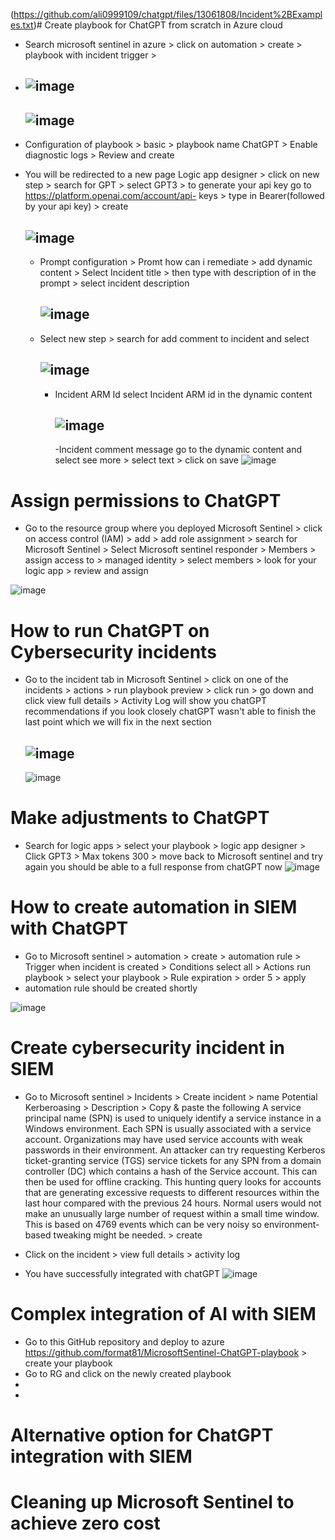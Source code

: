 (https://github.com/ali0999109/chatgpt/files/13061808/Incident%2BExamples.txt)# Create playbook for ChatGPT from scratch in Azure cloud
- Search microsoft sentinel in azure > click on automation > create > playbook with incident trigger >
- 
  ![image](https://github.com/ali0999109/chatgpt/assets/145396907/0b1d4930-752f-49b5-b133-9bea136ce29e)
  -----
  ![image](https://github.com/ali0999109/chatgpt/assets/145396907/89752c92-f00d-4059-be90-4821c193c945)
  ---
 - Configuration of playbook > basic > playbook name ChatGPT > Enable diagnostic logs > Review and create

 - You will be redirected to a new page Logic app designer > click on new step > search for GPT > select GPT3 > to generate your api key go to https://platform.openai.com/account/api- 
   keys > type in Bearer(followed by your api key) > create
   
   ![image](https://github.com/ali0999109/chatgpt/assets/145396907/31c4f79d-d0c4-4189-8b3b-eadc6454e03b)
   ---

   - Prompt configuration > Promt how can i remediate > add dynamic content > Select Incident title > then type with description of in 
     the prompt > select incident description
     
     ![image](https://github.com/ali0999109/chatgpt/assets/145396907/2e90a5b8-1ef6-4ff8-8abb-670cc47d1049)
     ----

   - Select new step > search for add comment to incident and select
     
     ![image](https://github.com/ali0999109/chatgpt/assets/145396907/7a9f5a69-b2d6-492e-8699-572d9177df57)
     --

     - Incident ARM Id select Incident ARM id in the dynamic content
       
       ![image](https://github.com/ali0999109/chatgpt/assets/145396907/f4a504d2-b2ca-4fab-a314-32ea07ae273f)
       ---

       -Incident comment message go to the dynamic content and select see more > select text > click on save
       ![image](https://github.com/ali0999109/chatgpt/assets/145396907/8265a56a-3949-4b2f-ac92-a8d80bd198b1)



     

      


  




# Assign permissions to ChatGPT
 - Go to the resource group where you deployed Microsoft Sentinel > click on access control (IAM) > add > add role assignment > search for Microsoft Sentinel > Select Microsoft sentinel 
  responder > Members > assign access to > managed identity > select members > look for your logic app > review and assign

 ![image](https://github.com/ali0999109/chatgpt/assets/145396907/39d9a563-782d-447c-952e-bb3d1b530379)

 


# How to run ChatGPT on Cybersecurity incidents
- Go to the incident tab in Microsoft Sentinel > click on one of the incidents > actions > run playbook preview > click run > go down and click view full details > Activity Log will 
  show you chatGPT recommendations if you look closely chatGPT wasn't able to finish the last point which we will fix in the next section
  
  ![image](https://github.com/ali0999109/chatgpt/assets/145396907/e4579f05-1960-432e-8b53-def5b75e7a14)
  -------
  ![image](https://github.com/ali0999109/chatgpt/assets/145396907/b7969651-e0f8-477f-af1b-6f318af12790)







# Make adjustments to ChatGPT
- Search for logic apps > select your playbook > logic app designer > Click GPT3 > Max tokens 300 > move back to Microsoft sentinel and try again you should be able to a full response 
 from chatGPT now
 ![image](https://github.com/ali0999109/chatgpt/assets/145396907/9dee8b08-d1e7-4d5d-9b26-5d09a86b32c3)




# How to create automation in SIEM with ChatGPT
- Go to Microsoft sentinel > automation > create > automation rule > Trigger when incident is created > Conditions select all > Actions run playbook > select your playbook > Rule expiration > order 5 > apply
- automation rule should be created shortly
  
![image](https://github.com/ali0999109/chatgpt/assets/145396907/e5022911-499d-45b0-be16-30ab9f152ef1)





# Create cybersecurity incident in SIEM
- Go to Microsoft sentinel > Incidents > Create incident > name Potential Kerberoasing > Description > Copy & paste the following A service principal name (SPN) is used to uniquely identify a service instance in a Windows environment. Each SPN is usually associated with a service account. Organizations may have used service accounts with weak passwords in their environment. An attacker can try requesting Kerberos ticket-granting service (TGS) service tickets for any SPN from a domain controller (DC) which contains a hash of the Service account. This can then be used for offline cracking. This hunting query looks for accounts that are generating excessive requests to different resources within the last hour compared with the previous 24 hours. Normal users would not make an unusually large number of request within a small time window. This is based on 4769 events which can be very noisy so environment-based tweaking might be needed. > create

- Click on the incident > view full details > activity log
- You have successfully integrated with chatGPT
![image](https://github.com/ali0999109/chatgpt/assets/145396907/4944d12e-44cf-481d-8ff4-289128729a22)








# Complex integration of AI with SIEM
- Go to this GitHub repository and deploy to azure https://github.com/format81/MicrosoftSentinel-ChatGPT-playbook > create your playbook
- Go to RG and click on the newly created playbook
- 
- 






# Alternative option for ChatGPT integration with SIEM






# Cleaning up Microsoft Sentinel to achieve zero cost
